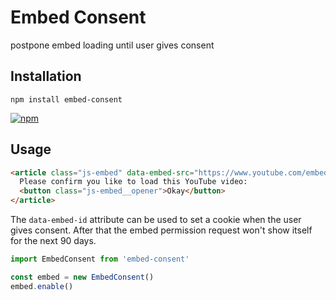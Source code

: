 # Embed Consent

postpone embed loading until user gives consent

## Installation

`npm install embed-consent` 

[![npm](https://img.shields.io/npm/v/embed-consent.svg?style=flat-square)](https://www.npmjs.com/package/embed-consent)

## Usage

```html
<article class="js-embed" data-embed-src="https://www.youtube.com/embed/flLc6LmAG6c">
  Please confirm you like to load this YouTube video:
  <button class="js-embed__opener">Okay</button>
</article>
```
The `data-embed-id` attribute can be used to set a cookie when the user gives consent. After that the embed permission request won't show itself for the next 90 days.

```js
import EmbedConsent from 'embed-consent'

const embed = new EmbedConsent()
embed.enable()
```


